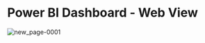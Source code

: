 # Power BI Dashboard - Web View
![new_page-0001](https://github.com/kushmohit07/sales_report-_dashboard/assets/144076408/2ba1c05b-e89d-460d-9105-538d94b2ce96)
